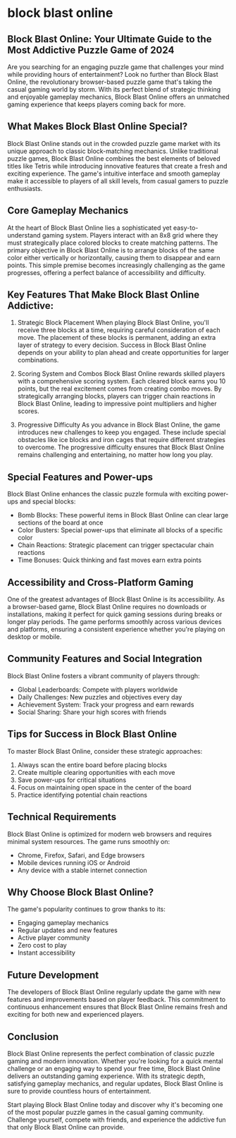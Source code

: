 # block blast online

## Block Blast Online: Your Ultimate Guide to the Most Addictive Puzzle Game of 2024

Are you searching for an engaging puzzle game that challenges your mind while providing hours of entertainment? Look no further than Block Blast Online, the revolutionary browser-based puzzle game that's taking the casual gaming world by storm. With its perfect blend of strategic thinking and enjoyable gameplay mechanics, Block Blast Online offers an unmatched gaming experience that keeps players coming back for more.

## What Makes Block Blast Online Special?

Block Blast Online stands out in the crowded puzzle game market with its unique approach to classic block-matching mechanics. Unlike traditional puzzle games, Block Blast Online combines the best elements of beloved titles like Tetris while introducing innovative features that create a fresh and exciting experience. The game's intuitive interface and smooth gameplay make it accessible to players of all skill levels, from casual gamers to puzzle enthusiasts.

## Core Gameplay Mechanics

At the heart of Block Blast Online lies a sophisticated yet easy-to-understand gaming system. Players interact with an 8x8 grid where they must strategically place colored blocks to create matching patterns. The primary objective in Block Blast Online is to arrange blocks of the same color either vertically or horizontally, causing them to disappear and earn points. This simple premise becomes increasingly challenging as the game progresses, offering a perfect balance of accessibility and difficulty.

## Key Features That Make Block Blast Online Addictive:

1. Strategic Block Placement
When playing Block Blast Online, you'll receive three blocks at a time, requiring careful consideration of each move. The placement of these blocks is permanent, adding an extra layer of strategy to every decision. Success in Block Blast Online depends on your ability to plan ahead and create opportunities for larger combinations.

2. Scoring System and Combos
Block Blast Online rewards skilled players with a comprehensive scoring system. Each cleared block earns you 10 points, but the real excitement comes from creating combo moves. By strategically arranging blocks, players can trigger chain reactions in Block Blast Online, leading to impressive point multipliers and higher scores.

3. Progressive Difficulty
As you advance in Block Blast Online, the game introduces new challenges to keep you engaged. These include special obstacles like ice blocks and iron cages that require different strategies to overcome. The progressive difficulty ensures that Block Blast Online remains challenging and entertaining, no matter how long you play.

## Special Features and Power-ups

Block Blast Online enhances the classic puzzle formula with exciting power-ups and special blocks:

- Bomb Blocks: These powerful items in Block Blast Online can clear large sections of the board at once
- Color Busters: Special power-ups that eliminate all blocks of a specific color
- Chain Reactions: Strategic placement can trigger spectacular chain reactions
- Time Bonuses: Quick thinking and fast moves earn extra points

## Accessibility and Cross-Platform Gaming

One of the greatest advantages of Block Blast Online is its accessibility. As a browser-based game, Block Blast Online requires no downloads or installations, making it perfect for quick gaming sessions during breaks or longer play periods. The game performs smoothly across various devices and platforms, ensuring a consistent experience whether you're playing on desktop or mobile.

## Community Features and Social Integration

Block Blast Online fosters a vibrant community of players through:

- Global Leaderboards: Compete with players worldwide
- Daily Challenges: New puzzles and objectives every day
- Achievement System: Track your progress and earn rewards
- Social Sharing: Share your high scores with friends

## Tips for Success in Block Blast Online

To master Block Blast Online, consider these strategic approaches:

1. Always scan the entire board before placing blocks
2. Create multiple clearing opportunities with each move
3. Save power-ups for critical situations
4. Focus on maintaining open space in the center of the board
5. Practice identifying potential chain reactions

## Technical Requirements

Block Blast Online is optimized for modern web browsers and requires minimal system resources. The game runs smoothly on:

- Chrome, Firefox, Safari, and Edge browsers
- Mobile devices running iOS or Android
- Any device with a stable internet connection

## Why Choose Block Blast Online?

The game's popularity continues to grow thanks to its:

- Engaging gameplay mechanics
- Regular updates and new features
- Active player community
- Zero cost to play
- Instant accessibility

## Future Development

The developers of Block Blast Online regularly update the game with new features and improvements based on player feedback. This commitment to continuous enhancement ensures that Block Blast Online remains fresh and exciting for both new and experienced players.

## Conclusion

Block Blast Online represents the perfect combination of classic puzzle gaming and modern innovation. Whether you're looking for a quick mental challenge or an engaging way to spend your free time, Block Blast Online delivers an outstanding gaming experience. With its strategic depth, satisfying gameplay mechanics, and regular updates, Block Blast Online is sure to provide countless hours of entertainment.

Start playing Block Blast Online today and discover why it's becoming one of the most popular puzzle games in the casual gaming community. Challenge yourself, compete with friends, and experience the addictive fun that only Block Blast Online can provide.
